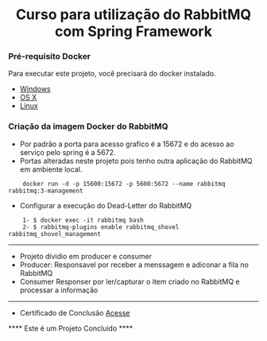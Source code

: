 <h1 align="center">Curso para utilização do RabbitMQ com Spring Framework </h1>

### Pré-requisito Docker

Para executar este projeto, você precisará do docker instalado.

* [Windows](https://docs.docker.com/windows/started)
* [OS X](https://docs.docker.com/mac/started/)
* [Linux](https://docs.docker.com/linux/started/)

### Criação da imagem Docker do RabbitMQ

- Por padrão a porta para acesso grafico é a 15672 e do acesso ao serviço pelo spring é a 5672.
- Portas alteradas neste projeto pois tenho outra aplicação do RabbitMQ em ambiente local.

```shell
    docker run -d -p 15600:15672 -p 5600:5672 --name rabbitmq rabbitmq:3-management
```

- Configurar a execução do Dead-Letter do RabbitMQ
  
```shell
    1- $ docker exec -it rabbitmq bash
    2- $ rabbitmq-plugins enable rabbitmq_shovel rabbitmq_shovel_management
```
------------------

- Projeto dividio em producer e consumer 
- Producer: Responsavel por receber a menssagem e adiconar a fila no RabbitMQ
- Consumer Responser por ler/capturar o item criado no RabbitMQ e processar a informação

------------------

- Certificado de Conclusão [Acesse](https://www.udemy.com/certificate/UC-44cf2ceb-c1ca-4154-9d1f-37c0ab79b72e/)

**** Este é um Projeto Concluido ****
